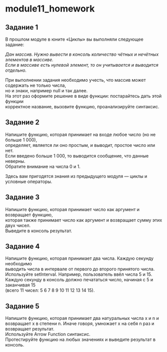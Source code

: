 # module11_homework

Задание 1    
--------- 
В прошлом модуле в юните «Циклы» вы выполняли следующее задание:  
  
*Дан массив. Нужно вывести в консоль количество чётных и нечётных элементов в массиве.  
Если в массиве есть нулевой элемент, то он учитывается и выводится отдельно.*  
  
При выполнении задания необходимо учесть, что массив может содержать не только числа,   
но и знаки, например null и так далее.  
На этот раз оформите решение в виде функции: постарайтесь дать этой функции   
корректное название, вызовите функцию, проанализируйте синтаксис.  
  

Задание 2  
---------  
Напишите функцию, которая принимает на входе любое число (но не больше 1 000),   
определяет, является ли оно простым, и выводит, простое число или нет.  
Если введено больше 1 000, то выводится сообщение, что данные неверны.   
Обратите внимание на числа 0 и 1.  
  
Здесь вам пригодятся знания из предыдущего модуля — циклы и условные операторы.  
  
  
Задание 3  
---------  
Напишите функцию, которая принимает число как аргумент и возвращает функцию,  
которая также принимает число как аргумент и возвращает сумму этих двух чисел.   
Выведите в консоль результат.  
  
  
Задание 4  
---------  
Напишите функцию, которая принимает два числа. Каждую секунду необходимо  
выводить числа в интервале от первого до второго принятого числа.  
Используйте setInterval. 
Например, пользователь ввёл числа 5 и 15.  
Каждую секунду в консоль должно печататься число, начиная с 5 и заканчивая 15   
(всего 11 чисел: 5 6 7 8 9 10 11 12 13 14 15).  
  
  
Задание 5  
---------  
Напишите функцию, которая принимает два натуральных числа x и n и  
возвращает x в степени n. Иначе говоря, умножает x на себя n раз и возвращает результат.  
Используйте Arrow Function синтаксис.  
Протестируйте функцию на любых значениях и выведите результат в консоль.  
